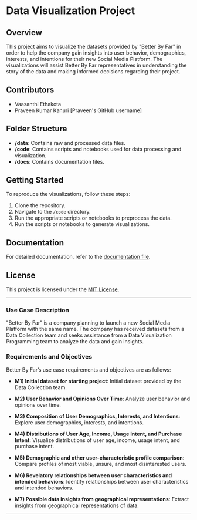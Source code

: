 # Data Visualization Project

## Overview
This project aims to visualize the datasets provided by "Better By Far" in order to help the company gain insights into user behavior, demographics, interests, and intentions for their new Social Media Platform. The visualizations will assist Better By Far representatives in understanding the story of the data and making informed decisions regarding their project.

## Contributors
- Vaasanthi Ethakota
- Praveen Kumar Kanuri [Praveen's GitHub username]

## Folder Structure
- **/data**: Contains raw and processed data files.
- **/code**: Contains scripts and notebooks used for data processing and visualization.
- **/docs**: Contains documentation files.

## Getting Started
To reproduce the visualizations, follow these steps:
1. Clone the repository.
2. Navigate to the `/code` directory.
3. Run the appropriate scripts or notebooks to preprocess the data.
4. Run the scripts or notebooks to generate visualizations.

## Documentation
For detailed documentation, refer to the [documentation file](/docs/documentation.md).

## License
This project is licensed under the [MIT License](LICENSE).

---

### Use Case Description
"Better By Far" is a company planning to launch a new Social Media Platform with the same name. The company has received datasets from a Data Collection team and seeks assistance from a Data Visualization Programming team to analyze the data and gain insights.

### Requirements and Objectives
Better By Far’s use case requirements and objectives are as follows:

- **M1) Initial dataset for starting project**: Initial dataset provided by the Data Collection team.
  
- **M2) User Behavior and Opinions Over Time**: Analyze user behavior and opinions over time.
  
- **M3) Composition of User Demographics, Interests, and Intentions**: Explore user demographics, interests, and intentions.
  
- **M4) Distributions of User Age, Income, Usage Intent, and Purchase Intent**: Visualize distributions of user age, income, usage intent, and purchase intent.
  
- **M5) Demographic and other user-characteristic profile comparison**: Compare profiles of most viable, unsure, and most disinterested users.
  
- **M6) Revelatory relationships between user characteristics and intended behaviors**: Identify relationships between user characteristics and intended behaviors.
  
- **M7) Possible data insights from geographical representations**: Extract insights from geographical representations of data.
  
---

